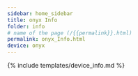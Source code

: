 ```yaml
---
sidebar: home_sidebar
title: onyx Info
folder: info
# name of the page (/{{permalink}}.html)
permalink: onyx_Info.html
device: onyx
---
```

{% include templates/device_info.md %}
